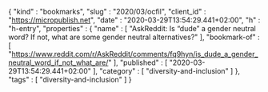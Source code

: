 {
  "kind" : "bookmarks",
  "slug" : "2020/03/ocfil",
  "client_id" : "https://micropublish.net",
  "date" : "2020-03-29T13:54:29.441+02:00",
  "h" : "h-entry",
  "properties" : {
    "name" : [ "AskReddit: Is “dude” a gender neutral word? If not, what are some gender neutral alternatives?" ],
    "bookmark-of" : [ "https://www.reddit.com/r/AskReddit/comments/fq9hyn/is_dude_a_gender_neutral_word_if_not_what_are/" ],
    "published" : [ "2020-03-29T13:54:29.441+02:00" ],
    "category" : [ "diversity-and-inclusion" ]
  },
  "tags" : [ "diversity-and-inclusion" ]
}
